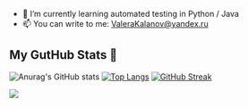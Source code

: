 - 🌱 I’m currently learning automated testing in Python / Java
- 📫 You can write to me: ValeraKalanov@yandex.ru

## My GutHub Stats :shark:

![Anurag's GitHub stats](https://github-readme-stats.vercel.app/api?username=Wallee174&show_icons=true&theme=radical)
[![Top Langs](https://github-readme-stats.vercel.app/api/top-langs/?username=Wallee174&theme=radical)](https://github.com/anuraghazra/github-readme-stats)
[![GitHub Streak](https://github-readme-streak-stats.herokuapp.com/?user=Wallee174&theme=radical)](https://git.io/streak-stats)

![](https://komarev.com/ghpvc/?username=Wallee174)




<!---
Wallee174/Wallee174 is a ✨ special ✨ repository because its `README.md` (this file) appears on your GitHub profile.
You can click the Preview link to take a look at your changes.
--->
